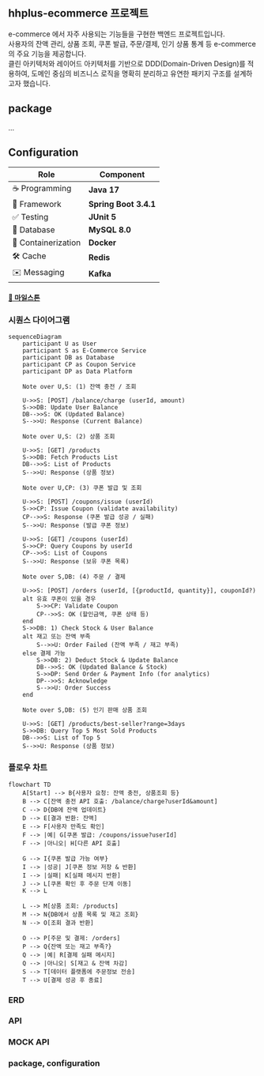 

## hhplus-ecommerce 프로젝트
e-commerce 에서 자주 사용되는 기능들을 구현한 백엔드 프로젝트입니다.  
사용자의 잔액 관리, 상품 조회, 쿠폰 발급, 주문/결제, 인기 상품 통계 등 e-commerce의 주요 기능을 제공합니다.  
클린 아키텍처와 레이어드 아키텍처를 기반으로 DDD(Domain-Driven Design)를 적용하여, 도메인 중심의 비즈니스 로직을 명확히 분리하고 유연한 패키지 구조를 설계하고자 했습니다.

## package
...

## Configuration
| **Role**           | **Component**                |
|---------------------|------------------------------|
| ☕ Programming      | **Java 17**                  |
| 🌱 Framework        | **Spring Boot 3.4.1**        |
| ✅ Testing          | **JUnit 5**                    |
| 🐬 Database         | **MySQL 8.0**                |
| 🐳 Containerization | **Docker**                   |
| 🛠 Cache            | **Redis**                    |
| ✉️ Messaging        | **Kafka**                    |


#### [🔗 마일스톤](https://github.com/users/dhgudtmxhs/projects/3)
  
### 시퀀스 다이어그램
```mermaid
sequenceDiagram
    participant U as User
    participant S as E-Commerce Service
    participant DB as Database
    participant CP as Coupon Service
    participant DP as Data Platform

    Note over U,S: (1) 잔액 충전 / 조회
   
    U->>S: [POST] /balance/charge (userId, amount)
    S->>DB: Update User Balance
    DB-->>S: OK (Updated Balance)
    S-->>U: Response (Current Balance)

    Note over U,S: (2) 상품 조회

    U->>S: [GET] /products
    S->>DB: Fetch Products List
    DB-->>S: List of Products
    S-->>U: Response (상품 정보)

    Note over U,CP: (3) 쿠폰 발급 및 조회

    U->>S: [POST] /coupons/issue (userId)
    S->>CP: Issue Coupon (validate availability)
    CP-->>S: Response (쿠폰 발급 성공 / 실패)
    S-->>U: Response (발급 쿠폰 정보)

    U->>S: [GET] /coupons (userId)
    S->>CP: Query Coupons by userId
    CP-->>S: List of Coupons
    S-->>U: Response (보유 쿠폰 목록)

    Note over S,DB: (4) 주문 / 결제

    U->>S: [POST] /orders (userId, [{productId, quantity}], couponId?)
    alt 유효 쿠폰이 있을 경우
        S->>CP: Validate Coupon
        CP-->>S: OK (할인금액, 쿠폰 상태 등)
    end
    S->>DB: 1) Check Stock & User Balance
    alt 재고 또는 잔액 부족
        S-->>U: Order Failed (잔액 부족 / 재고 부족)
    else 결제 가능
        S->>DB: 2) Deduct Stock & Update Balance
        DB-->>S: OK (Updated Balance & Stock)
        S->>DP: Send Order & Payment Info (for analytics)
        DP-->>S: Acknowledge
        S-->>U: Order Success
    end

    Note over S,DB: (5) 인기 판매 상품 조회

    U->>S: [GET] /products/best-seller?range=3days
    S->>DB: Query Top 5 Most Sold Products
    DB-->>S: List of Top 5
    S-->>U: Response (상품 정보)
```

### 플로우 차트

```mermaid
flowchart TD
    A[Start] --> B{사용자 요청: 잔액 충전, 상품조회 등}
    B --> C[잔액 충전 API 호출: /balance/charge?userId&amount]
    C --> D{DB에 잔액 업데이트}
    D --> E[결과 반환: 잔액]
    E --> F[사용자 만족도 확인]
    F --> |예| G[쿠폰 발급: /coupons/issue?userId]
    F --> |아니오| H[다른 API 호출]

    G --> I{쿠폰 발급 가능 여부}
    I --> |성공| J[쿠폰 정보 저장 & 반환]
    I --> |실패| K[실패 메시지 반환]
    J --> L[쿠폰 확인 후 주문 단계 이동]
    K --> L

    L --> M[상품 조회: /products]
    M --> N{DB에서 상품 목록 및 재고 조회}
    N --> O[조회 결과 반환]

    O --> P[주문 및 결제: /orders]
    P --> Q{잔액 또는 재고 부족?}
    Q --> |예| R[결제 실패 메시지]
    Q --> |아니오| S[재고 & 잔액 차감]
    S --> T[데이터 플랫폼에 주문정보 전송]
    T --> U[결제 성공 후 종료]
```
### ERD

### API

### MOCK API

### package, configuration





